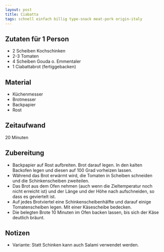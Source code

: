 ```yaml
---
layout: post
title: Ciabatta
tags: schnell einfach billig type-snack meat-pork origin-italy
---
```


## Zutaten für 1 Person
* 2 Scheiben Kochschinken
* 2-3 Tomaten
* 4 Scheiben Gouda o. Emmentaler
* 1 Ciabattabrot (fertiggebacken)

## Material
* Küchenmesser
* Brotmesser
* Backpapier
* Rost

## Zeitaufwand
 20 Minuten

## Zubereitung
* Backpapier auf Rost aufbreiten. Brot darauf legen. In den kalten
  Backofen legen und diesen auf 100 Grad vorheizen lassen.
* Während das Brot erwärmt wird, die Tomaten in Scheiben schneiden und
  die Schinkenscheiben zweiteilen.
* Das Brot aus dem Ofen nehmen (auch wenn die Zieltemperatur noch nicht
  erreicht ist) und der Länge und der Höhe nach aufschneiden, so dass es
  geviertelt ist.
* Auf jedes Brotviertel eine Schinkenscheibenhälfte und darauf einige
  Tomatenscheiben legen. Mit einer Käsescheibe bedecken.
* Die belegten Brote 10 Minuten im Ofen backen lassen, bis sich der Käse
  deutlich bräunt.

## Notizen
* Variante: Statt Schinken kann auch Salami verwendet werden.
